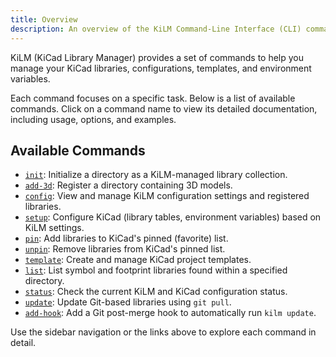 ```yaml
---
title: Overview
description: An overview of the KiLM Command-Line Interface (CLI) commands.
---
```


KiLM (KiCad Library Manager) provides a set of commands to help you manage your KiCad libraries, configurations, templates, and environment variables.

Each command focuses on a specific task. Below is a list of available commands. Click on a command name to view its detailed documentation, including usage, options, and examples.

## Available Commands

- [`init`](/reference/cli/init/): Initialize a directory as a KiLM-managed library collection.
- [`add-3d`](/reference/cli/add-3d/): Register a directory containing 3D models.
- [`config`](/reference/cli/config/): View and manage KiLM configuration settings and registered libraries.
- [`setup`](/reference/cli/setup/): Configure KiCad (library tables, environment variables) based on KiLM settings.
- [`pin`](/reference/cli/pin/): Add libraries to KiCad's pinned (favorite) list.
- [`unpin`](/reference/cli/unpin/): Remove libraries from KiCad's pinned list.
- [`template`](/reference/cli/template/): Create and manage KiCad project templates.
- [`list`](/reference/cli/list/): List symbol and footprint libraries found within a specified directory.
- [`status`](/reference/cli/status/): Check the current KiLM and KiCad configuration status.
- [`update`](/reference/cli/update/): Update Git-based libraries using `git pull`.
- [`add-hook`](/reference/cli/add-hook/): Add a Git post-merge hook to automatically run `kilm update`.

Use the sidebar navigation or the links above to explore each command in detail. 